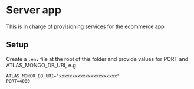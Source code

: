 # Server app

This is in charge of provisioning services for the ecommerce app

## Setup

Create a `.env` file at the root of this folder and provide values for PORT and ATLAS_MONGO_DB_URI, e.g

```
ATLAS_MONGO_DB_URI="xxxxxxxxxxxxxxxxxxxxxx"
PORT=4000
```
